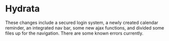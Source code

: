 # Hydrata
These changes include a secured login system, a newly created calendar reminder, 
an integrated nav bar, some new ajax functions, and divided some files up for the 
navigation. There are some known errors currently.
